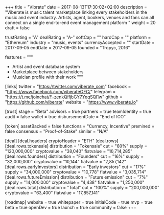 +++
title = "Vibrate"
date = 2017-08-13T17:30:02+02:00
description = "Viberate is music talent marketplace linking every stakeholders in the music and event industry. Artists, agent, bookers, venues and fans can all connect on a single end-to-end event management platform "
weight = 20
draft = false

trustRating = "A"
dealRating = "A-"
softCap = ""
hardCap = ""
platform = "Ethereum"
industry = "music, events"
currencyAccepted = ""
startDate = 2017-09-05
endDate = 2017-09-05
founded = "Tropyc, 2016"

features = """
- Artist and event database system
- Marketplace between stakeholders
- Musician profile with their work
"""

[links]
  twitter = "https://twitter.com/viberate_com"
  facebook = "https://www.facebook.com/viberateOFC/"
  telegram = "https://t.me/joinchat/F-zenkQffjbGY7YqqSQl1w"
  github = "https://github.com/viberate"
  website = "https://www.viberate.io"

[trust]
  stage = "Beta"
  advisors = true
  partners = true
  teamIdentity = true
  audit = false
  wallet = true
  disbursementDate = "End of ICO"

[token]
  assetBacked = false
  functions = "Currency, Incentive"
  premined = false
  consensus = "Proof-of-Stake"
  similar = "N/A"

[deal]
  [deal.headers]
    cryptoHeader = "ETH"
  [deal.rows]
    [deal.rows.tokensale]
      distribution = "Tokensale"
      cut = "60%"
      supply = "120,000,000"
      cryptovalue = "38,040"
      fiatvalue = "10,714,285"
    [deal.rows.founders]
      distribution = "Founders"
      cut = "16%"
      supply = "32,000,000"
      cryptovalue = "10,144"
      fiatvalue = "2,857,142"
    [deal.rows.earlyInvestors]
      distribution = "Early investors"
      cut = "17%"
      supply = "34,000,000"
      cryptovalue = "10,778"
      fiatvalue = "3,035,714"
    [deal.rows.futureEmission]
      distribution = "Future emission"
      cut = "7%"
      supply = "14,000,000"
      cryptovalue = "4,438"
      fiatvalue = "1,250,000"
    [deal.rows.total]
      distribution = "Total"
      cut = "100%"
      supply = "200,000,000"
      cryptovalue = "63,400"
      fiatvalue = "17,857,141"

[roadmap]
  website = true
  whitepaper = true
  initialCode = true
  mvp = true
  beta = true
  openDev = true
  launch = true
  community = false
+++
